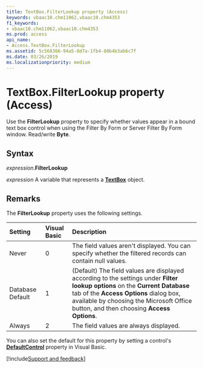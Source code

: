 ```yaml
---
title: TextBox.FilterLookup property (Access)
keywords: vbaac10.chm11062,vbaac10.chm4353
f1_keywords:
- vbaac10.chm11062,vbaac10.chm4353
ms.prod: access
api_name:
- Access.TextBox.FilterLookup
ms.assetid: 5c568366-94a5-8d7a-1fb4-80b4b3ab6c7f
ms.date: 03/26/2019
ms.localizationpriority: medium
---
```



# TextBox.FilterLookup property (Access)

Use the **FilterLookup** property to specify whether values appear in a bound text box control when using the Filter By Form or Server Filter By Form window. Read/write **Byte**.


## Syntax

_expression_.**FilterLookup**

_expression_ A variable that represents a **[TextBox](Access.TextBox.md)** object.


## Remarks

The **FilterLookup** property uses the following settings.

|Setting|Visual Basic|Description|
|:-----|:-----|:-----|
|Never|0|The field values aren't displayed. You can specify whether the filtered records can contain null values.|
|Database Default|1|(Default) The field values are displayed according to the settings under **Filter lookup options** on the **Current Database** tab of the **Access Options** dialog box, available by choosing the Microsoft Office button, and then choosing **Access Options**.|
|Always|2|The field values are always displayed.|

You can also set the default for this property by setting a control's **[DefaultControl](access.form.defaultcontrol.md)** property in Visual Basic.




[!include[Support and feedback](~/includes/feedback-boilerplate.md)]